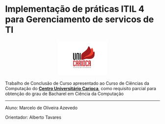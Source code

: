 # Implementação de práticas ITIL 4 para Gerenciamento de servicos de TI

<p align="center">
  <img alt="Unicarioca" src=".github/logo.svg" width="160px">
</p>

Trabalho de Conclusão de Curso apresentado ao Curso de Ciências da Computação do **[Centro Universitário Carioca](https://unicarioca.edu.br/)**, como requisito parcial para obtenção do grau de Bacharel em Ciência da Computação

---

Aluno: Marcelo de Oliveira Azevedo

Orientador: Alberto Tavares
